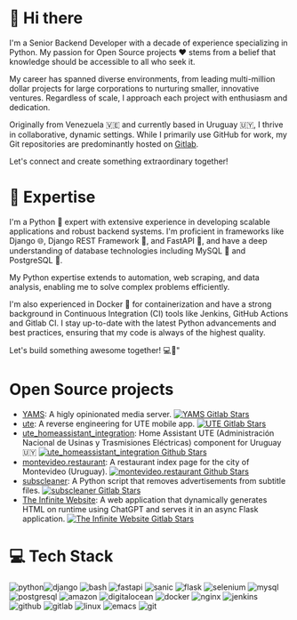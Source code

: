 # 👋 Hi there

I'm a Senior Backend Developer with a decade of experience specializing in Python. My passion for Open Source projects ❤️ stems from a belief that knowledge should be accessible to all who seek it.

My career has spanned diverse environments, from leading multi-million dollar projects for large corporations to nurturing smaller, innovative ventures. Regardless of scale, I approach each project with enthusiasm and dedication.

Originally from Venezuela 🇻🇪 and currently based in Uruguay 🇺🇾, I thrive in collaborative, dynamic settings. While I primarily use GitHub for work, my Git repositories are predominantly hosted on [Gitlab](https://gitlab.com/rogs). 

Let's connect and create something extraordinary together!

# 🚀 Expertise
I'm a Python 🐍 expert with extensive experience in developing scalable applications and robust backend systems. I'm proficient in frameworks like Django 🌐, Django REST Framework 🚀, and FastAPI 🚅, and have a deep understanding of database technologies including MySQL 🐬 and PostgreSQL 🐘. 

My Python expertise extends to automation, web scraping, and data analysis, enabling me to solve complex problems efficiently. 

I'm also experienced in Docker 🐳 for containerization and have a strong background in Continuous Integration (CI) tools like Jenkins, GitHub Actions and Gitlab CI. I stay up-to-date with the latest Python advancements and best practices, ensuring that my code is always of the highest quality. 

Let's build something awesome together! 💻🚀"

# Open Source projects

- [YAMS](https://yams.media/): A higly opinionated media server. [![YAMS Gitlab Stars](https://img.shields.io/gitlab/stars/rogs%2Fyams)](https://gitlab.com/rogs/yams)
- [ute](https://pypi.org/project/ute-wrapper/): A reverse engineering for UTE mobile app. [![UTE Gitlab Stars](https://img.shields.io/gitlab/stars/rogs%2Fute)](https://gitlab.com/rogs/ute)
- [ute_homeassistant_integration](https://github.com/rogsme/ute_homeassistant_integration): Home Assistant UTE (Administración Nacional de Usinas y Trasmisiones Eléctricas) component for Uruguay 🇺🇾  [![ute_homeassistant_integration Github Stars](https://img.shields.io/github/stars/rogsme/ute_homeassistant_integration)](https://github.com/rogsme/ute_homeassistant_integration)
- [montevideo.restaurant](https://montevideo.restaurant/): A restaurant index page for the city of Montevideo (Uruguay). [![montevideo.restaurant Github Stars](https://img.shields.io/github/stars/rogsme/montevideo.restaurant)](https://github.com/rogsme/montevideo.restaurant)
- [subscleaner](https://pypi.org/project/subscleaner/): A Python script that removes advertisements from subtitle files. [![subscleaner Gitlab Stars](https://img.shields.io/gitlab/stars/rogs%2Fsubscleaner)](https://gitlab.com/rogs/subscleaner)
- [The Infinite Website](https://theinfinitewebsite.com/): A web application that dynamically generates HTML on runtime using ChatGPT and serves it in an async Flask application. [![The Infinite Website Gitlab Stars](https://img.shields.io/gitlab/stars/rogs%2Fthe-infinite-website)](https://gitlab.com/rogs/the-infinite-website)

# 💻 Tech Stack

![python](https://img.shields.io/badge/python-%23323330.svg?style=for-the-badge&logo=python&logoColor=%23F7DF1E)![django](https://img.shields.io/badge/django-%232b5b84.svg?style=for-the-badge&logo=django&logoColor=white) ![bash](https://img.shields.io/badge/bash-%23a32d2a.svg?style=for-the-badge&logo=bash&logoColor=white) ![fastapi](https://img.shields.io/badge/fastapi-%23009485.svg?style=for-the-badge&logo=fastapi&logoColor=white) ![sanic](https://img.shields.io/badge/sanic-%23d90052.svg?style=for-the-badge&logo=sanic&logoColor=white) ![flask](https://img.shields.io/badge/flask-%23323330.svg?style=for-the-badge&logo=flask&logoColor=white) ![selenium](https://img.shields.io/badge/selenium-%2343b02a.svg?style=for-the-badge&logo=selenium&logoColor=white) ![mysql](https://img.shields.io/badge/mysql-%23e97b00.svg?style=for-the-badge&logo=mysql&logoColor=white) ![postgresql](https://img.shields.io/badge/postgresql-%23699eca.svg?style=for-the-badge&logo=postgresql&logoColor=white) ![amazon](https://img.shields.io/badge/amazon-%23FF9900.svg?style=for-the-badge&logo=amazon&logoColor=white) ![digitalocean](https://img.shields.io/badge/digitalocean-%230169FF.svg?style=for-the-badge&logo=digitalocean&logoColor=white) ![docker](https://img.shields.io/badge/docker-%231B88ED.svg?style=for-the-badge&logo=docker&logoColor=white) ![nginx](https://img.shields.io/badge/nginx-%23009900.svg?style=for-the-badge&logo=nginx&logoColor=white) ![jenkins](https://img.shields.io/badge/jenkins-%23D24939.svg?style=for-the-badge&logo=jenkins&logoColor=white) ![github](https://img.shields.io/badge/github-%23000000.svg?style=for-the-badge&logo=github&logoColor=white) ![gitlab](https://img.shields.io/badge/gitlab-%23E2432A.svg?style=for-the-badge&logo=gitlab&logoColor=white) ![linux](https://img.shields.io/badge/linux-%23185886.svg?style=for-the-badge&logo=linux&logoColor=white) ![emacs](https://img.shields.io/badge/emacs-%23805AB7.svg?style=for-the-badge&logo=emacs&logoColor=white) ![git](https://img.shields.io/badge/git-%23F44D27.svg?style=for-the-badge&logo=git&logoColor=white) 
